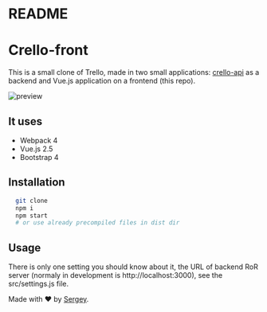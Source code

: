 # README

# Crello-front
This is a small clone of Trello, made in two small applications: [crello-api](https://github.com/cre-o/crello-api) as a backend and Vue.js application on a frontend (this repo).

![preview](https://user-images.githubusercontent.com/723379/46389351-f840cf80-c6d9-11e8-9955-05165a1960e5.png)

## It uses
* Webpack 4
* Vue.js 2.5
* Bootstrap 4

## Installation
  ```bash
    git clone
    npm i
    npm start
    # or use already precompiled files in dist dir
  ```

## Usage
There is only one setting you should know about it, the URL of backend RoR server (normaly in development is http://localhost:3000), see the src/settings.js file.

Made with &#x2764; by [Sergey](https://github.com/cre-o).
